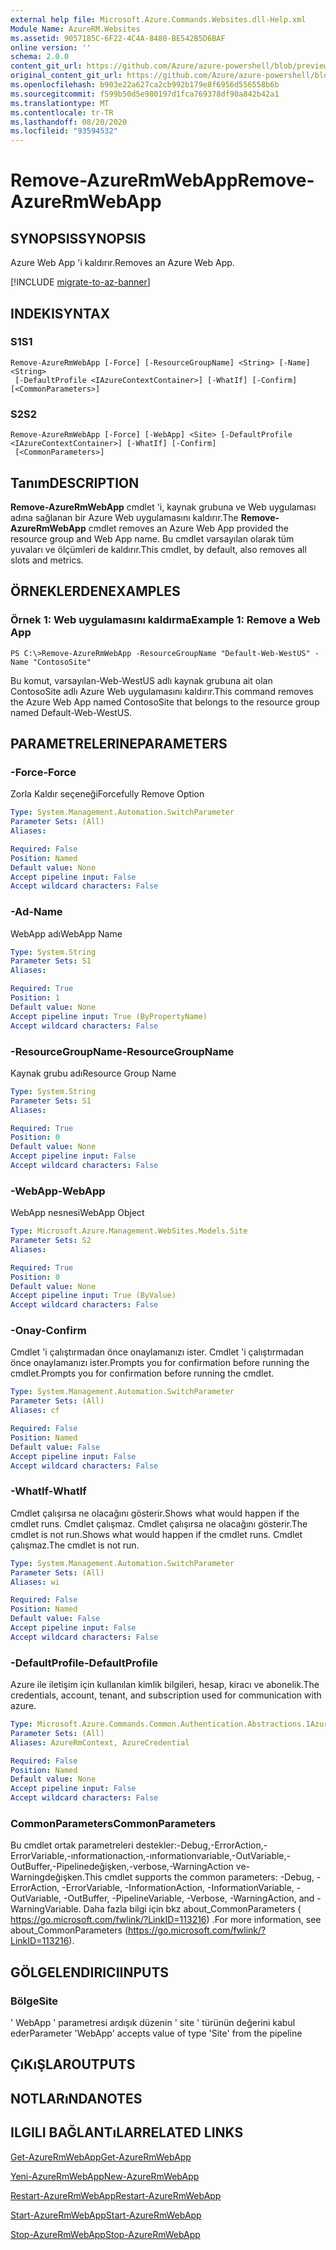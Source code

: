 ```yaml
---
external help file: Microsoft.Azure.Commands.Websites.dll-Help.xml
Module Name: AzureRM.Websites
ms.assetid: 9057185C-6F22-4C4A-8480-BE542B5D6BAF
online version: ''
schema: 2.0.0
content_git_url: https://github.com/Azure/azure-powershell/blob/preview/src/ResourceManager/Websites/Commands.Websites/help/Remove-AzureRmWebApp.md
original_content_git_url: https://github.com/Azure/azure-powershell/blob/preview/src/ResourceManager/Websites/Commands.Websites/help/Remove-AzureRmWebApp.md
ms.openlocfilehash: b903e22a627ca2cb992b179e8f6956d556558b6b
ms.sourcegitcommit: f599b50d5e980197d1fca769378df90a842b42a1
ms.translationtype: MT
ms.contentlocale: tr-TR
ms.lasthandoff: 08/20/2020
ms.locfileid: "93594532"
---
```

# <span data-ttu-id="72f05-101">Remove-AzureRmWebApp</span><span class="sxs-lookup"><span data-stu-id="72f05-101">Remove-AzureRmWebApp</span></span>

## <span data-ttu-id="72f05-102">SYNOPSIS</span><span class="sxs-lookup"><span data-stu-id="72f05-102">SYNOPSIS</span></span>
<span data-ttu-id="72f05-103">Azure Web App 'i kaldırır.</span><span class="sxs-lookup"><span data-stu-id="72f05-103">Removes an Azure Web App.</span></span>

[!INCLUDE [migrate-to-az-banner](../../includes/migrate-to-az-banner.md)]

## <span data-ttu-id="72f05-104">INDEKI</span><span class="sxs-lookup"><span data-stu-id="72f05-104">SYNTAX</span></span>

### <span data-ttu-id="72f05-105">S1</span><span class="sxs-lookup"><span data-stu-id="72f05-105">S1</span></span>
```
Remove-AzureRmWebApp [-Force] [-ResourceGroupName] <String> [-Name] <String>
 [-DefaultProfile <IAzureContextContainer>] [-WhatIf] [-Confirm] [<CommonParameters>]
```

### <span data-ttu-id="72f05-106">S2</span><span class="sxs-lookup"><span data-stu-id="72f05-106">S2</span></span>
```
Remove-AzureRmWebApp [-Force] [-WebApp] <Site> [-DefaultProfile <IAzureContextContainer>] [-WhatIf] [-Confirm]
 [<CommonParameters>]
```

## <span data-ttu-id="72f05-107">Tanım</span><span class="sxs-lookup"><span data-stu-id="72f05-107">DESCRIPTION</span></span>
<span data-ttu-id="72f05-108">**Remove-AzureRmWebApp** cmdlet 'i, kaynak grubuna ve Web uygulaması adına sağlanan bir Azure Web uygulamasını kaldırır.</span><span class="sxs-lookup"><span data-stu-id="72f05-108">The **Remove-AzureRmWebApp** cmdlet removes an Azure Web App provided the resource group and Web App name.</span></span>
<span data-ttu-id="72f05-109">Bu cmdlet varsayılan olarak tüm yuvaları ve ölçümleri de kaldırır.</span><span class="sxs-lookup"><span data-stu-id="72f05-109">This cmdlet, by default, also removes all slots and metrics.</span></span>

## <span data-ttu-id="72f05-110">ÖRNEKLERDEN</span><span class="sxs-lookup"><span data-stu-id="72f05-110">EXAMPLES</span></span>

### <span data-ttu-id="72f05-111">Örnek 1: Web uygulamasını kaldırma</span><span class="sxs-lookup"><span data-stu-id="72f05-111">Example 1: Remove a Web App</span></span>
```
PS C:\>Remove-AzureRmWebApp -ResourceGroupName "Default-Web-WestUS" -Name "ContosoSite"
```

<span data-ttu-id="72f05-112">Bu komut, varsayılan-Web-WestUS adlı kaynak grubuna ait olan ContosoSite adlı Azure Web uygulamasını kaldırır.</span><span class="sxs-lookup"><span data-stu-id="72f05-112">This command removes the Azure Web App named ContosoSite that belongs to the resource group named Default-Web-WestUS.</span></span>

## <span data-ttu-id="72f05-113">PARAMETRELERINE</span><span class="sxs-lookup"><span data-stu-id="72f05-113">PARAMETERS</span></span>

### <span data-ttu-id="72f05-114">-Force</span><span class="sxs-lookup"><span data-stu-id="72f05-114">-Force</span></span>
<span data-ttu-id="72f05-115">Zorla Kaldır seçeneği</span><span class="sxs-lookup"><span data-stu-id="72f05-115">Forcefully Remove Option</span></span>

```yaml
Type: System.Management.Automation.SwitchParameter
Parameter Sets: (All)
Aliases: 

Required: False
Position: Named
Default value: None
Accept pipeline input: False
Accept wildcard characters: False
```

### <span data-ttu-id="72f05-116">-Ad</span><span class="sxs-lookup"><span data-stu-id="72f05-116">-Name</span></span>
<span data-ttu-id="72f05-117">WebApp adı</span><span class="sxs-lookup"><span data-stu-id="72f05-117">WebApp Name</span></span>

```yaml
Type: System.String
Parameter Sets: S1
Aliases: 

Required: True
Position: 1
Default value: None
Accept pipeline input: True (ByPropertyName)
Accept wildcard characters: False
```

### <span data-ttu-id="72f05-118">-ResourceGroupName</span><span class="sxs-lookup"><span data-stu-id="72f05-118">-ResourceGroupName</span></span>
<span data-ttu-id="72f05-119">Kaynak grubu adı</span><span class="sxs-lookup"><span data-stu-id="72f05-119">Resource Group Name</span></span>

```yaml
Type: System.String
Parameter Sets: S1
Aliases: 

Required: True
Position: 0
Default value: None
Accept pipeline input: False
Accept wildcard characters: False
```

### <span data-ttu-id="72f05-120">-WebApp</span><span class="sxs-lookup"><span data-stu-id="72f05-120">-WebApp</span></span>
<span data-ttu-id="72f05-121">WebApp nesnesi</span><span class="sxs-lookup"><span data-stu-id="72f05-121">WebApp Object</span></span>

```yaml
Type: Microsoft.Azure.Management.WebSites.Models.Site
Parameter Sets: S2
Aliases: 

Required: True
Position: 0
Default value: None
Accept pipeline input: True (ByValue)
Accept wildcard characters: False
```

### <span data-ttu-id="72f05-122">-Onay</span><span class="sxs-lookup"><span data-stu-id="72f05-122">-Confirm</span></span>
<span data-ttu-id="72f05-123">Cmdlet 'i çalıştırmadan önce onaylamanızı ister. Cmdlet 'i çalıştırmadan önce onaylamanızı ister.</span><span class="sxs-lookup"><span data-stu-id="72f05-123">Prompts you for confirmation before running the cmdlet.Prompts you for confirmation before running the cmdlet.</span></span>

```yaml
Type: System.Management.Automation.SwitchParameter
Parameter Sets: (All)
Aliases: cf

Required: False
Position: Named
Default value: False
Accept pipeline input: False
Accept wildcard characters: False
```

### <span data-ttu-id="72f05-124">-WhatIf</span><span class="sxs-lookup"><span data-stu-id="72f05-124">-WhatIf</span></span>
<span data-ttu-id="72f05-125">Cmdlet çalışırsa ne olacağını gösterir.</span><span class="sxs-lookup"><span data-stu-id="72f05-125">Shows what would happen if the cmdlet runs.</span></span>
<span data-ttu-id="72f05-126">Cmdlet çalışmaz. Cmdlet çalışırsa ne olacağını gösterir.</span><span class="sxs-lookup"><span data-stu-id="72f05-126">The cmdlet is not run.Shows what would happen if the cmdlet runs.</span></span>
<span data-ttu-id="72f05-127">Cmdlet çalışmaz.</span><span class="sxs-lookup"><span data-stu-id="72f05-127">The cmdlet is not run.</span></span>

```yaml
Type: System.Management.Automation.SwitchParameter
Parameter Sets: (All)
Aliases: wi

Required: False
Position: Named
Default value: False
Accept pipeline input: False
Accept wildcard characters: False
```

### <span data-ttu-id="72f05-128">-DefaultProfile</span><span class="sxs-lookup"><span data-stu-id="72f05-128">-DefaultProfile</span></span>
<span data-ttu-id="72f05-129">Azure ile iletişim için kullanılan kimlik bilgileri, hesap, kiracı ve abonelik.</span><span class="sxs-lookup"><span data-stu-id="72f05-129">The credentials, account, tenant, and subscription used for communication with azure.</span></span>

```yaml
Type: Microsoft.Azure.Commands.Common.Authentication.Abstractions.IAzureContextContainer
Parameter Sets: (All)
Aliases: AzureRmContext, AzureCredential

Required: False
Position: Named
Default value: None
Accept pipeline input: False
Accept wildcard characters: False
```

### <span data-ttu-id="72f05-130">CommonParameters</span><span class="sxs-lookup"><span data-stu-id="72f05-130">CommonParameters</span></span>
<span data-ttu-id="72f05-131">Bu cmdlet ortak parametreleri destekler:-Debug,-ErrorAction,-ErrorVariable,-ınformationaction,-ınformationvariable,-OutVariable,-OutBuffer,-Pipelinedeğişken,-verbose,-WarningAction ve-Warningdeğişken.</span><span class="sxs-lookup"><span data-stu-id="72f05-131">This cmdlet supports the common parameters: -Debug, -ErrorAction, -ErrorVariable, -InformationAction, -InformationVariable, -OutVariable, -OutBuffer, -PipelineVariable, -Verbose, -WarningAction, and -WarningVariable.</span></span> <span data-ttu-id="72f05-132">Daha fazla bilgi için bkz about_CommonParameters ( https://go.microsoft.com/fwlink/?LinkID=113216) .</span><span class="sxs-lookup"><span data-stu-id="72f05-132">For more information, see about_CommonParameters (https://go.microsoft.com/fwlink/?LinkID=113216).</span></span>

## <span data-ttu-id="72f05-133">GÖLGELENDIRICI</span><span class="sxs-lookup"><span data-stu-id="72f05-133">INPUTS</span></span>

### <span data-ttu-id="72f05-134">Bölge</span><span class="sxs-lookup"><span data-stu-id="72f05-134">Site</span></span>
<span data-ttu-id="72f05-135">' WebApp ' parametresi ardışık düzenin ' site ' türünün değerini kabul eder</span><span class="sxs-lookup"><span data-stu-id="72f05-135">Parameter 'WebApp' accepts value of type 'Site' from the pipeline</span></span>

## <span data-ttu-id="72f05-136">ÇıKıŞLAR</span><span class="sxs-lookup"><span data-stu-id="72f05-136">OUTPUTS</span></span>

## <span data-ttu-id="72f05-137">NOTLARıNDA</span><span class="sxs-lookup"><span data-stu-id="72f05-137">NOTES</span></span>

## <span data-ttu-id="72f05-138">ILGILI BAĞLANTıLAR</span><span class="sxs-lookup"><span data-stu-id="72f05-138">RELATED LINKS</span></span>

[<span data-ttu-id="72f05-139">Get-AzureRmWebApp</span><span class="sxs-lookup"><span data-stu-id="72f05-139">Get-AzureRmWebApp</span></span>](./Get-AzureRmWebApp.md)

[<span data-ttu-id="72f05-140">Yeni-AzureRmWebApp</span><span class="sxs-lookup"><span data-stu-id="72f05-140">New-AzureRmWebApp</span></span>](./New-AzureRmWebApp.md)

[<span data-ttu-id="72f05-141">Restart-AzureRmWebApp</span><span class="sxs-lookup"><span data-stu-id="72f05-141">Restart-AzureRmWebApp</span></span>](./Restart-AzureRmWebApp.md)

[<span data-ttu-id="72f05-142">Start-AzureRmWebApp</span><span class="sxs-lookup"><span data-stu-id="72f05-142">Start-AzureRmWebApp</span></span>](./Start-AzureRmWebApp.md)

[<span data-ttu-id="72f05-143">Stop-AzureRmWebApp</span><span class="sxs-lookup"><span data-stu-id="72f05-143">Stop-AzureRmWebApp</span></span>](./Stop-AzureRmWebApp.md)



